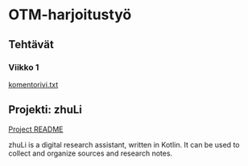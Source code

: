 # OTM-harjoitustyö

## Tehtävät

### Viikko 1
[komentorivi.txt](https://github.com/OAarne/otm-harjoitustyo/blob/master/laskarit/viikko1/komentorivi.txt)

## Projekti: __zhuLi__
[Project README](https://github.com/OAarne/otm-harjoitustyo/blob/master/zhuLi/README.md)

zhuLi is a digital research assistant, written in Kotlin.
It can be used to collect and organize sources and research notes.